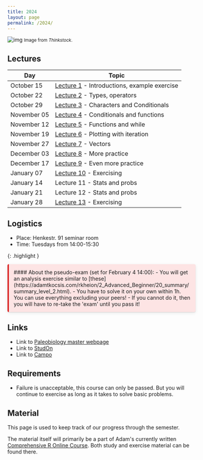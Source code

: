 ```yaml
---
title: 2024
layout: page 
permalink: /2024/
---
```



![img]({{site.url}}{{site.baseurl}}assets/r.jpg)
<small> Image from <i>Thinkstock</i>.</small>

## Lectures

| Day         | Topic                                                                                      |
|-------------|--------------------------------------------------------------------------------------------|
| October 15  | [Lecture 1]({{site.url}}{{site.baseurl}}/2024/lecture1/) - Introductions, example exercise |
| October 22  | [Lecture 2]({{site.url}}{{site.baseurl}}/2024/lecture2/) - Types, operators                |
| October 29  | [Lecture 3]({{site.url}}{{site.baseurl}}/2024/lecture3/) - Characters and Conditionals     |
| November 05 | [Lecture 4]({{site.url}}{{site.baseurl}}/2024/lecture4/) - Conditionals and functions      |
| November 12 | [Lecture 5]({{site.url}}{{site.baseurl}}/2024/lecture5/) - Functions and while             |
| November 19 | [Lecture 6]({{site.url}}{{site.baseurl}}/2024/lecture6/) - Plotting with iteration         |
| November 27 | [Lecture 7]({{site.url}}{{site.baseurl}}/2024/lecture7/) - Vectors                         |
| December 03 | [Lecture 8]({{site.url}}{{site.baseurl}}/2024/lecture8/) - More practice                   |
| December 17 | [Lecture 9]({{site.url}}{{site.baseurl}}/2024/lecture9/) - Even more practice              |
| January 07  | [Lecture 10]({{site.url}}{{site.baseurl}}/2024/lecture10/) - Exercising                    |
| January 14  | Lecture 11 - Stats and probs                                                               |
| January 21  | Lecture 12 - Stats and probs                                                               |
| January 28  | [Lecture 13]({{site.url}}{{site.baseurl}}/2024/lecture13/) - Exercising                    |

## Logistics 

- Place: Henkestr. 91 seminar room  
- Time: Tuesdays from 14:00-15:30  

{: .highlight }

<div style="background: rgba(247, 126, 126, 0.2); border-left: 4px solid #dd2e2e; border-radius: 4px; box-shadow: 0 1px 2px rgba(0, 0, 0, 0.12), 0 3px 10px rgba(0, 0, 0, 0.08); padding: 0.8rem;" markdown="1">
#### About the pseudo-exam (set for February 4 14:00):
- You will get an analysis exercise similar to [these](https://adamtkocsis.com/rkheion/2_Advanced_Beginner/20_summary/summary_level_2.html).
- You have to solve it on your own within 1h. You can use everything excluding your peers!
- If you cannot do it, then you will have to re-take the 'exam' until you pass it!
</div>

## Links

- Link to [Paleobiology master webpage](https://palaeobiology.nat.fau.de/program/courses/rcourse/)  
- Link to [StudOn](https://www.studon.fau.de/crs5831488.html)  
- Link to [Campo](https://www.campo.fau.de/qisserver/pages/startFlow.xhtml?_flowId=detailView-flow&unitId=107608&periodId=397&navigationPosition=studiesOffered,searchCourses)  

## Requirements

- Failure is unacceptable, this course can only be passed. But you will continue to exercise as long as it takes to solve basic problems.


## Material

This page is used to keep track of our progress through the semester.

The material itself will primarily be a part of Adam's currently written [Comprehensive R Online Course](https://adamkocsis.github.io/rkheion/).
Both study and exercise material can be found there. 



